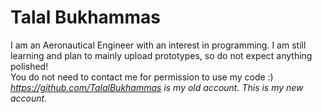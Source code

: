# Talal Bukhammas

I am an Aeronautical Engineer with an interest in programming. I am still learning and plan to mainly upload prototypes, so do not expect anything polished!
<br>You do not need to contact me for permission to use my code :)
<br>*https://github.com/TalalBukhammas is my old account. This is my new account.*
